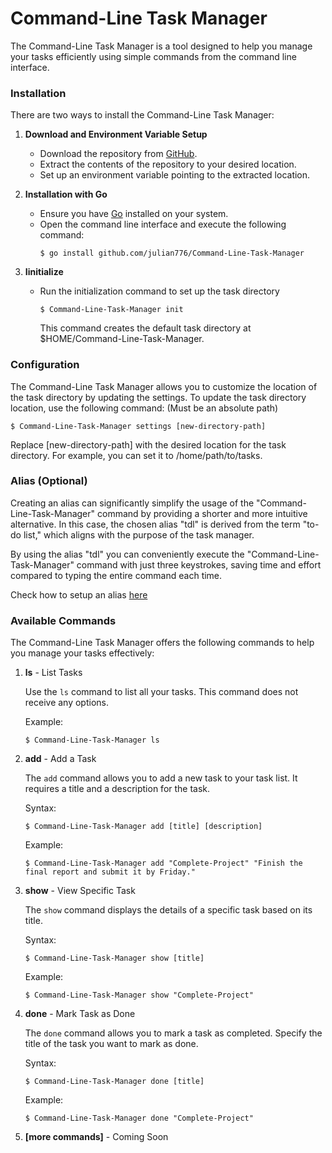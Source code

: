 # Command-Line Task Manager

The Command-Line Task Manager is a tool designed to help you manage your tasks efficiently using simple commands from the command line interface.

### Installation

There are two ways to install the Command-Line Task Manager:

1. **Download and Environment Variable Setup**

   - Download the repository from [GitHub](https://github.com/julian776/Task-Manager.git).
   - Extract the contents of the repository to your desired location.
   - Set up an environment variable pointing to the extracted location.

2. **Installation with Go**

   - Ensure you have [Go](https://golang.org/) installed on your system.
   - Open the command line interface and execute the following command:
     ```
     $ go install github.com/julian776/Command-Line-Task-Manager
     ```

3. **Iinitialize**

   - Run the initialization command to set up the task directory
     ```
     $ Command-Line-Task-Manager init
     ```
     This command creates the default task directory at $HOME/Command-Line-Task-Manager.

### Configuration
The Command-Line Task Manager allows you to customize the location of the task directory by updating the settings. To update the task directory location, use the following command: (Must be an absolute path)

```
$ Command-Line-Task-Manager settings [new-directory-path]
```
Replace [new-directory-path] with the desired location for the task directory. For example, you can set it to /home/path/to/tasks.

### Alias (Optional)
Creating an alias can significantly simplify the usage of the "Command-Line-Task-Manager" command by providing a shorter and more intuitive alternative. In this case, the chosen alias "tdl" is derived from the term "to-do list," which aligns with the purpose of the task manager.

By using the alias "tdl" you can conveniently execute the "Command-Line-Task-Manager" command with just three keystrokes, saving time and effort compared to typing the entire command each time.

Check how to setup an alias [here](./docs/alias.md)

### Available Commands

The Command-Line Task Manager offers the following commands to help you manage your tasks effectively:

1. **ls** - List Tasks

   Use the `ls` command to list all your tasks. This command does not receive any options.

   Example:
   ```
   $ Command-Line-Task-Manager ls
   ```

2. **add** - Add a Task

   The `add` command allows you to add a new task to your task list. It requires a title and a description for the task.

   Syntax:
   ```
   $ Command-Line-Task-Manager add [title] [description]
   ```

   Example:
   ```
   $ Command-Line-Task-Manager add "Complete-Project" "Finish the final report and submit it by Friday."
   ```

3. **show** - View Specific Task

   The `show` command displays the details of a specific task based on its title.

   Syntax:
   ```
   $ Command-Line-Task-Manager show [title]
   ```

   Example:
   ```
   $ Command-Line-Task-Manager show "Complete-Project"
   ```

4. **done** - Mark Task as Done

   The `done` command allows you to mark a task as completed. Specify the title of the task you want to mark as done.

   Syntax:
   ```
   $ Command-Line-Task-Manager done [title]
   ```

   Example:
   ```
   $ Command-Line-Task-Manager done "Complete-Project"
   ```

5. **[more commands]** - Coming Soon